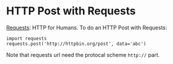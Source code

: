 # HTTP Post with Requests

[Requests](http://docs.python-requests.org/en/master/): HTTP for Humans. To do an HTTP Post with Requests:

```
import requests
requests.post('http://httpbin.org/post', data='abc')
```

Note that requests url need the protocal scheme `http://` part.
